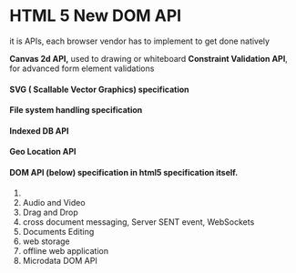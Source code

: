 # HTML 5 New DOM API

it is APIs,  each browser vendor has to implement to get done natively

**Canvas 2d API,** used to drawing or whiteboard
**Constraint Validation API**, for advanced form element validations

#### SVG \( Scallable Vector Graphics\) specification

#### File system handling specification

#### Indexed DB API

#### Geo Location API

#### DOM API \(below\) specification in html5 specification itself.

1. 
2. Audio and Video
3. Drag and Drop
4. cross document messaging, Server SENT event, WebSockets
5. Documents Editing
6. web storage
7. offline web application
8. Microdata DOM API

